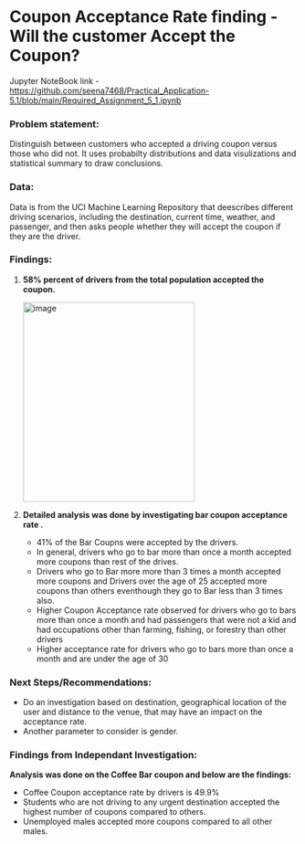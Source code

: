 # Coupon Acceptance Rate finding - Will the customer Accept the Coupon?

Jupyter NoteBook link - https://github.com/seena7468/Practical_Application-5.1/blob/main/Required_Assignment_5_1.ipynb

### Problem statement:  
Distinguish between customers who accepted a driving coupon versus those who did not. It uses probabilty distributions and data visulizations and statistical summary to draw conclusions. 

### Data:
Data is from the UCI Machine Learning Repository that deescribes different driving scenarios, including the destination, current time, weather, and passenger, and then asks people whether they will accept the coupon if they are the driver. 

### Findings:
1. **58% percent of drivers from the total population accepted the coupon.**

   <img width="300" height="350" alt="image" src="https://github.com/user-attachments/assets/a9b9f049-0360-4e5e-a8da-3c46e1cd7ad1" />

2. **Detailed analysis was done by investigating bar coupon acceptance rate .**

   - 41% of the Bar Coupns were accepted by the drivers.
   - In general, drivers who go to bar more than once a month accepted more coupons than rest of the drives.
   - Drivers who go to Bar more more than 3 times a month accepted more coupons and Drivers over the age of 25 accepted more coupons than others eventhough they go to Bar less than 3 times also.
   - Higher Coupon Acceptance rate observed for drivers who go to bars more than once a month and had passengers that were not a kid and had occupations other than farming, fishing, or forestry than other drivers
   - Higher acceptance rate for drivers who go to bars more than once a month and are under the age of 30

### Next Steps/Recommendations:
- Do an investigation based on destination, geographical location of the user and distance to the venue, that may have an impact on the acceptance rate.
- Another parameter to consider is gender. 

### Findings from Independant Investigation:
**Analysis was done on the Coffee Bar coupon and below are the findings:**
- Coffee Coupon acceptance rate by drivers is 49.9%
- Students who are not driving to any urgent destination accepted the highest number of coupons compared to others.
- Unemployed males accepted more coupons compared to all other males. 



